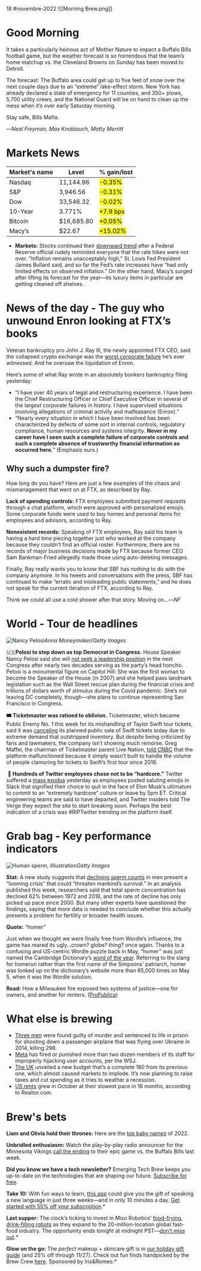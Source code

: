 18 #novembre-2022
![[Morning Brew.png]]
# Good Morning
It takes a particularly heinous act of Mother Nature to impact a Buffalo Bills football game, but the weather forecast is so horrendous that the team’s home matchup vs. the Cleveland Browns on Sunday has been moved to Detroit.

The forecast: The Buffalo area could get up to five feet of snow over the next couple days due to an “extreme” lake-effect storm. New York has already declared a state of emergency for 11 counties, and 350+ plows, 5,700 utility crews, and the National Guard will be on hand to clean up the mess when it’s over early Saturday morning.

Stay safe, Bills Mafia.

—_Neal Freyman, Max Knoblauch, Matty Merritt_
# Markets News
| Market's name | Level      | % gain/lost                              |
| ------------- | ---------- | ---------------------------------------- |
| Nasdaq        | 11,144.96  | <mark class="hltr-red">-0.35%</mark>     |
| S&P           | 3,946.56   | <mark class="hltr-red">-0.31%</mark>     |
| Dow           | 33,546.32  | <mark class="hltr-red">-0.02%</mark>     |
| 10-Year       | 3.771%     | <mark class="hltr-green">+7.9 bps</mark> |
| Bitcoin       | $16,685.80 | <mark class="hltr-green">+0.05%</mark>   |
| Macy’s        | $22.67     | <mark class="hltr-green">+15.02%</mark>  |
-   **Markets:** Stocks continued their [downward trend](https://link.morningbrew.com/click/29733879.3597905/aHR0cHM6Ly93d3cuY25uLmNvbS8yMDIyLzExLzE3L2ludmVzdGluZy9kb3ctc3RvY2stbWFya2V0LXRvZGF5L2luZGV4Lmh0bWw/6360d8c913646a717506c2efBf1b21f0f) after a Federal Reserve official rudely reminded everyone that the rate hikes were not over. “Inflation remains unacceptably high,” St. Louis Fed President James Bullard said, and so far the Fed’s rate increases have “had only limited effects on observed inflation.” On the other hand, Macy’s surged after lifting its forecast for the year—its luxury items in particular are getting cleaned off shelves.
# News of the day - The guy who unwound Enron looking at FTX’s books
Veteran bankruptcy pro John J. Ray III, the newly appointed FTX CEO, said the collapsed crypto exchange was the [worst corporate failure](https://link.morningbrew.com/click/29733879.3597905/aHR0cHM6Ly93d3cuYmxvb21iZXJnLmNvbS9uZXdzL2FydGljbGVzLzIwMjItMTEtMTcvaGVyZS1hcmUtdGhlLWNyYXppZXN0LXBhcnRzLWZyb20tdGhlLW5ldy1mdHgtYmFua3J1cHRjeS1maWxpbmc_c3JlZj1La1B6cFp2eg/6360d8c913646a717506c2efBd3e11fa1) he’s ever witnessed. And he oversaw the liquidation of Enron.

Here’s some of what Ray wrote in an absolutely bonkers bankruptcy filing yesterday:

-   “I have over 40 years of legal and restructuring experience. I have been the Chief Restructuring Officer or Chief Executive Officer in several of the largest corporate failures in history. I have supervised situations involving allegations of criminal activity and malfeasance (Enron).”
-   “Nearly every situation in which I have been involved has been characterized by defects of some sort in internal controls, regulatory compliance, human resources and systems integrity. **Never in my career have I seen such a complete failure of corporate controls and such a complete absence of trustworthy financial information as occurred here.**” (Emphasis ours.)

## Why such a dumpster fire?

How long do you have? Here are just a few examples of the chaos and mismanagement that went on at FTX, as described by Ray.

**Lack of spending controls:** FTX employees submitted payment requests through a chat platform, which were approved with personalized emojis. Some corporate funds were used to buy homes and personal items for employees and advisors, according to Ray.

**Nonexistent records:** Speaking of FTX employees, Ray said his team is having a hard time piecing together just who worked at the company because they couldn’t find an official roster. Furthermore, there are no records of major business decisions made by FTX because former CEO Sam Bankman-Fried allegedly made those using auto-deleting messages.

Finally, Ray really wants you to know that SBF has _nothing_ to do with the company anymore. In his tweets and conversations with the press, SBF has continued to make “erratic and misleading public statements,” and he does not speak for the current iteration of FTX, according to Ray.

Think we could all use a cold shower after that story. Moving on…—_NF_
# World - Tour de headlines
![Nancy Pelosi](https://ci6.googleusercontent.com/proxy/qRFrMUOZAweElLtiKXslRSw3lyqS3JKUg5FQB1JhFKxXBQutBbJs2NYp80RvMR_sb5ewxhQC93sLuqqw9q_VD8J7jfjI10pxoZsVrUjMqtgtKax6iWNsvqBTI9KcOUTSYxniva-SRfBOxc8TXTw5STazPunXMTT2o7no50LgmSHDHDubu3LbBDBpA8hyXuEu=s0-d-e1-ft#https://cdn.sanity.io/images/bl383u0v/production/79c919acd30d511d10d4e9040f4bb30b507f6d73-1024x698.jpg?w=670&q=70&auto=format)_Anna Moneymaker/Getty Images_

🇺🇸**​Pelosi to step down as top Democrat in Congress.** House Speaker Nancy Pelosi said she will [not seek a leadership position](https://link.morningbrew.com/click/29733879.3597905/aHR0cHM6Ly9hcG5ld3MuY29tL2FydGljbGUvbmFuY3ktcGVsb3NpLWhvdXNlLWZ1dHVyZS1wbGFucy11cGRhdGVzLTM4MzlmZjMxYzYwNWVmYTBlYzFlZTRmZjAwNGI3MmQyP3V0bV9zb3VyY2U9aG9tZXBhZ2UmdXRtX21lZGl1bT1Ub3BOZXdzJnV0bV9jYW1wYWlnbj1wb3NpdGlvbl8wMQ/6360d8c913646a717506c2efBaef83f6f) in the next Congress after nearly two decades serving as the party’s head honcho. Pelosi is a monumental figure on Capitol Hill: She was the first woman to become the Speaker of the House (in 2007) and she helped pass landmark legislation such as the Wall Street rescue plan during the financial crisis and trillions of dollars worth of stimulus during the Covid pandemic. She’s not leaving DC completely, though—she plans to continue representing San Francisco in Congress.

**🎟️​ Ticketmaster was ratioed to oblivion.** Ticketmaster, which became Public Enemy No. 1 this week for its mishandling of Taylor Swift tour tickets, said it was [canceling](https://link.morningbrew.com/click/29733879.3597905/aHR0cHM6Ly90d2l0dGVyLmNvbS9UaWNrZXRtYXN0ZXIvc3RhdHVzLzE1OTMzMzMyMTE3NjkxMDY0MzM_cz0yMCZ0PUZoMUc2NXR3cDZJQ3lxdEp5RWVOT0E/6360d8c913646a717506c2efBecbd8989) its planned public sale of Swift tickets today due to extreme demand that outstripped inventory. But despite being criticized by fans and lawmakers, the company isn’t showing much remorse. Greg Maffei, the chairman of Ticketmaster parent Live Nation, [told CNBC](https://link.morningbrew.com/click/29733879.3597905/aHR0cHM6Ly93d3cuY25iYy5jb20vMjAyMi8xMS8xNy90YXlsb3Itc3dpZnQtdGlja2V0bWFzdGVyLWZpYXNjby1kdWUtdG8tZGVtYW5kLWJvdHMtbGliZXJ0eS1tZWRpYS1jZW8tc2F5cy5odG1sP3V0bV9jYW1wYWlnbj1tYiZ1dG1fbWVkaXVtPW5ld3NsZXR0ZXImdXRtX3NvdXJjZT1tb3JuaW5nX2JyZXc/6360d8c913646a717506c2efB745fb2a9) that the platform malfunctioned because it simply wasn’t built to handle the volume of people clamoring for tickets to Swift’s first tour since 2018.

 **👋 Hundreds of Twitter employees chose not to be “hardcore.”** Twitter suffered a [mass exodus](https://link.morningbrew.com/click/29733879.3597905/aHR0cHM6Ly93d3cudGhldmVyZ2UuY29tLzIwMjIvMTEvMTcvMjM0NjUyNzQvaHVuZHJlZHMtb2YtdHdpdHRlci1lbXBsb3llZXMtcmVzaWduLWZyb20tZWxvbi1tdXNrLWhhcmRjb3JlLWRlYWRsaW5lP3V0bV9jYW1wYWlnbj1tYiZ1dG1fbWVkaXVtPW5ld3NsZXR0ZXImdXRtX3NvdXJjZT1tb3JuaW5nX2JyZXc/6360d8c913646a717506c2efB236f2591) yesterday as employees posted saluting emojis in Slack that signified their choice to quit in the face of Elon Musk’s ultimatum to commit to an “extremely hardcore” culture or leave by 5pm ET. Critical engineering teams are said to have departed, and Twitter insiders told The Verge they expect the site to start breaking soon. Perhaps the best indication of a crisis was #RIPTwitter trending on the platform itself.
# Grab bag - Key performance indicators
![Human sperm, illlustration](https://ci6.googleusercontent.com/proxy/eTgfAMLvSc2etVS78AUC3ZIaXXV19gxd94sPsQHmYAaAEDy2f7XMsi2iHvz7qXxxkfHKrDl9__BduOFl7ri9pE5a--uvqDcrhIlZkfcp_SpmB_7MSKSppUu--XUc6g4pSDPA4i9bzhMlQtCLqnazGgzZhWISXFSG8lCK5nEvv-PP279K3tVYzhdgTCNUgRpReg=s0-d-e1-ft#https://cdn.sanity.io/images/bl383u0v/production/3eedc155b22127db974501f7b78be7a1f20e20a5-2314x1295.jpg?w=670&q=70&auto=format)_Getty Images_

**Stat:** A new study suggests that [declining sperm counts](https://link.morningbrew.com/click/29733879.3597905/aHR0cHM6Ly93d3cubmJjbmV3cy5jb20vc2NpZW5jZS9zY2llbmNlLW5ld3MvZmFsbGluZy1zcGVybS1jb3VudC1vYnNlcnZlZC13b3JsZC1zdHVkeS1maW5kcy1yY25hNTczMDI_dXRtX2NhbXBhaWduPW1iJnV0bV9tZWRpdW09bmV3c2xldHRlciZ1dG1fc291cmNlPW1vcm5pbmdfYnJldw/6360d8c913646a717506c2efBdb7778b6) in men present a “looming crisis” that could “threaten mankind’s survival.” In an analysis published this week, researchers said that total sperm concentration has declined 62% between 1972 and 2018, and the rate of decline has only picked up pace since 2000. But many other experts have questioned the findings, saying that more data is needed to conclude whether this actually presents a problem for fertility or broader health issues.

**Quote:** “homer”

Just when we thought we were finally free from Wordle’s influence, the game has reared its ugly…crown? globe? thing? once again. Thanks to a confusing and US-centric Wordle puzzle back in May, “homer” was just named the Cambridge Dictionary’s [word of the year](https://link.morningbrew.com/click/29733879.3597905/aHR0cHM6Ly93d3cuY25uLmNvbS8yMDIyLzExLzE3L3VrL2NhbWJyaWRnZS13b3JkLXllYXItd29yZGxlLWludGwtc2NsaS1nYnItc3B0L2luZGV4Lmh0bWw_dXRtX2NhbXBhaWduPW1iJnV0bV9tZWRpdW09bmV3c2xldHRlciZ1dG1fc291cmNlPW1vcm5pbmdfYnJldw/6360d8c913646a717506c2efB54b79452). Referring to the slang for homerun rather than the first name of the Simpsons’ patriarch, homer was looked up on the dictionary’s website more than 65,000 times on May 5, when it was the Wordle solution.

**Read:** How a Milwaukee fire exposed two systems of justice—one for owners, and another for renters. ([ProPublica](https://link.morningbrew.com/click/29733879.3597905/aHR0cHM6Ly93d3cucHJvcHVibGljYS5vcmcvYXJ0aWNsZS9taWx3YXVrZWUtZmlyZS1icnVubmVyLWJlbGVuLWxhbmRsb3JkLXRlbmFudD91dG1fY2FtcGFpZ249bWImdXRtX21lZGl1bT1uZXdzbGV0dGVyJnV0bV9zb3VyY2U9bW9ybmluZ19icmV3/6360d8c913646a717506c2efB4f7ba0ba))
# What else is brewing
-   [Three men](https://link.morningbrew.com/click/29733879.3597905/aHR0cHM6Ly93d3cuYmJjLmNvbS9uZXdzL3dvcmxkLWV1cm9wZS02MzYzNzYyNT91dG1fY2FtcGFpZ249bWImdXRtX21lZGl1bT1uZXdzbGV0dGVyJnV0bV9zb3VyY2U9bW9ybmluZ19icmV3/6360d8c913646a717506c2efBd6cc6088) were found guilty of murder and sentenced to life in prison for shooting down a passenger airplane that was flying over Ukraine in 2014, killing 298.
-   [Meta](https://link.morningbrew.com/click/29733879.3597905/aHR0cHM6Ly93d3cud3NqLmNvbS9hcnRpY2xlcy9tZXRhLWVtcGxveWVlcy1zZWN1cml0eS1ndWFyZHMtZmlyZWQtZm9yLWhpamFja2luZy11c2VyLWFjY291bnRzLTExNjY4Njk3MjEzP3V0bV9jYW1wYWlnbj1tYiZ1dG1fbWVkaXVtPW5ld3NsZXR0ZXImdXRtX3NvdXJjZT1tb3JuaW5nX2JyZXc/6360d8c913646a717506c2efBed9a89d3) has fired or punished more than two dozen members of its staff for improperly hijacking user accounts, per the WSJ.
-   [The UK](https://link.morningbrew.com/click/29733879.3597905/aHR0cHM6Ly93d3cuY25uLmNvbS8yMDIyLzExLzE3L2J1c2luZXNzL3VrLWJ1ZGdldC1hdXR1bW4tc3RhdGVtZW50L2luZGV4Lmh0bWw_dXRtX2NhbXBhaWduPW1iJnV0bV9tZWRpdW09bmV3c2xldHRlciZ1dG1fc291cmNlPW1vcm5pbmdfYnJldw/6360d8c913646a717506c2efBdf384f4a) unveiled a new budget that’s a complete 180 from its previous one, which almost caused markets to implode. It’s now planning to raise taxes and cut spending as it tries to weather a recession.
-   [US rents](https://link.morningbrew.com/click/29733879.3597905/aHR0cHM6Ly93d3cuY25iYy5jb20vMjAyMi8xMS8xNy9yZW50LWdyb3d0aC1zbG93cy10by10aGUtbG93ZXN0LWxldmVsLWluLTE4LW1vbnRocy5odG1sP3V0bV9jYW1wYWlnbj1tYiZ1dG1fbWVkaXVtPW5ld3NsZXR0ZXImdXRtX3NvdXJjZT1tb3JuaW5nX2JyZXc/6360d8c913646a717506c2efBf528074a) grew in October at their slowest pace in 18 months, according to Realtor.com.
# Brew's bets
**Liam and Olivia hold their thrones:** Here are the [top baby names](https://link.morningbrew.com/click/29733879.3597905/aHR0cHM6Ly93d3cuYmFieWNlbnRlci5jb20vYmFieS1uYW1lcy9tb3N0LXBvcHVsYXIvdG9wLWJhYnktbmFtZXM_dXRtX2NhbXBhaWduPW1iJnV0bV9tZWRpdW09bmV3c2xldHRlciZ1dG1fc291cmNlPW1vcm5pbmdfYnJldw/6360d8c913646a717506c2efB2304e975) of 2022.

**Unbridled enthusiasm:** Watch the play-by-play radio announcer for the Minnesota Vikings [call the ending](https://link.morningbrew.com/click/29733879.3597905/aHR0cHM6Ly90d2l0dGVyLmNvbS9QYXRNY0FmZWVTaG93L3N0YXR1cy8xNTkyOTgwNTg4NjA4NDg3NDI0P3M9MjAmdD1lMTZWTFZSRTFiSjVhNzZzR0xlMFF3/6360d8c913646a717506c2efB5216d1da) to their epic game vs. the Buffalo Bills last week.

**Did you know we have a tech newsletter?** Emerging Tech Brew keeps you up-to-date on the technologies that are shaping our future. [Subscribe for free](https://link.morningbrew.com/click/29733879.3597905/aHR0cHM6Ly9lbWVyZ2luZ3RlY2hicmV3LmNvbS9zdWJzY3JpYmU_dXRtX2NhbXBhaWduPW1iJnV0bV9tZWRpdW09bmV3c2xldHRlciZ1dG1fc291cmNlPW1vcm5pbmdfYnJldyZtaWQ9MjMwZGY3MDI0N2Q5NjY2ZDAzNDA5ODA5Y2U1MTY0ZGQ/6360d8c913646a717506c2efB1eb3d0a8).

**Take 10:** With fun ways to learn, [this app](https://link.morningbrew.com/click/29733879.3597905/aHR0cHM6Ly9nby5iYWJiZWwuY29tL3Q_YnNjPWNoLXBhcnRuZXItc28tZGlyZWN0LWNhLW1vcm5pbmdicmV3LWJyZXdzYmV0cy1ub3YtMTgtMjAyMi1scC1wYXJ0bmVyNTUmYnRwPWRlZmF1bHQmdXRtX3Rlcm09Z2VuZXJpY192MSZ1dG1fY2FtcGFpZ249JnV0bV9tZWRpdW09cGFydG5lciZ1dG1fc291cmNlPU1vcm5pbmclMjBCcmV3JnV0bV9jb250ZW50PXBhcnRuZXIuLk1vcm5pbmclMjBCcmV3Li5EaXJlY3QuLnBhcnRuZXJmbGFnczU1/6360d8c913646a717506c2efBeb034d3e) could give you the gift of speaking a new language in just three weeks—and in only 10 minutes a day. [Get started with 55% off your subscription](https://link.morningbrew.com/click/29733879.3597905/aHR0cHM6Ly9nby5iYWJiZWwuY29tL3Q_YnNjPWNoLXBhcnRuZXItc28tZGlyZWN0LWNhLW1vcm5pbmdicmV3LWJyZXdzYmV0cy1ub3YtMTgtMjAyMi1scC1wYXJ0bmVyNTUmYnRwPWRlZmF1bHQmdXRtX3Rlcm09Z2VuZXJpY192MSZ1dG1fY2FtcGFpZ249JnV0bV9tZWRpdW09cGFydG5lciZ1dG1fc291cmNlPU1vcm5pbmclMjBCcmV3JnV0bV9jb250ZW50PXBhcnRuZXIuLk1vcm5pbmclMjBCcmV3Li5EaXJlY3QuLnBhcnRuZXJmbGFnczU1/6360d8c913646a717506c2efCeb034d3e).*

**Last supper:** The clock’s ticking to invest in Miso Robotics’ [food-frying, drink-filling robots](https://link.morningbrew.com/click/29733879.3597905/aHR0cHM6Ly93YXhpbnZlc3QuY29tL3Byb2plY3RzL21pc28tcm9ib3RpY3MvP3V0bV9zb3VyY2U9cmdhbWlzb2xhbmRpbmdwYWdlJnV0bV9tZWRpdW09cGFydG5lcnNoaXAwMS0wMl8xMS0xOCZ0bmFtZXM9bWlzb3BhcnRuZXJzaGlwMDEtMDJfMTEtMTg/6360d8c913646a717506c2efB080d801f) as they expand to the 20-million-location global fast-food industry. The opportunity ends _tonight_ at midnight PST—[don’t miss out](https://link.morningbrew.com/click/29733879.3597905/aHR0cHM6Ly93YXhpbnZlc3QuY29tL3Byb2plY3RzL21pc28tcm9ib3RpY3MvP3V0bV9zb3VyY2U9cmdhbWlzb2xhbmRpbmdwYWdlJnV0bV9tZWRpdW09cGFydG5lcnNoaXAwMS0wMl8xMS0xOCZ0bmFtZXM9bWlzb3BhcnRuZXJzaGlwMDEtMDJfMTEtMTg/6360d8c913646a717506c2efC080d801f).*

**Glow on the go:** The *perfect* makeup + skincare gift is in [our holiday gift guide](https://link.morningbrew.com/click/29733879.3597905/aHR0cHM6Ly93d3cubW9ybmluZ2JyZXcuY29tL2RhaWx5L3N0b3JpZXMvYy9naWZ0LWd1aWRlLTIwMjItd29ybGQtdHJhdmVsZXI_dXRtX2NhbXBhaWduPW1iJnV0bV9tZWRpdW09bmV3c2xldHRlciZ1dG1fc291cmNlPW1vcm5pbmdfYnJldyZtaWQ9MjMwZGY3MDI0N2Q5NjY2ZDAzNDA5ODA5Y2U1MTY0ZGQ/6360d8c913646a717506c2efB8061e147) (and 25% off through 11/27). Check out fun finds handpicked by the Brew Crew [here](https://link.morningbrew.com/click/29733879.3597905/aHR0cHM6Ly93d3cubW9ybmluZ2JyZXcuY29tL2RhaWx5L3N0b3JpZXMvYy9naWZ0LWd1aWRlLTIwMjItd29ybGQtdHJhdmVsZXI_dXRtX2NhbXBhaWduPW1iJnV0bV9tZWRpdW09bmV3c2xldHRlciZ1dG1fc291cmNlPW1vcm5pbmdfYnJldyZtaWQ9MjMwZGY3MDI0N2Q5NjY2ZDAzNDA5ODA5Y2U1MTY0ZGQ/6360d8c913646a717506c2efC8061e147). Sponsored by Iris&Romeo.*